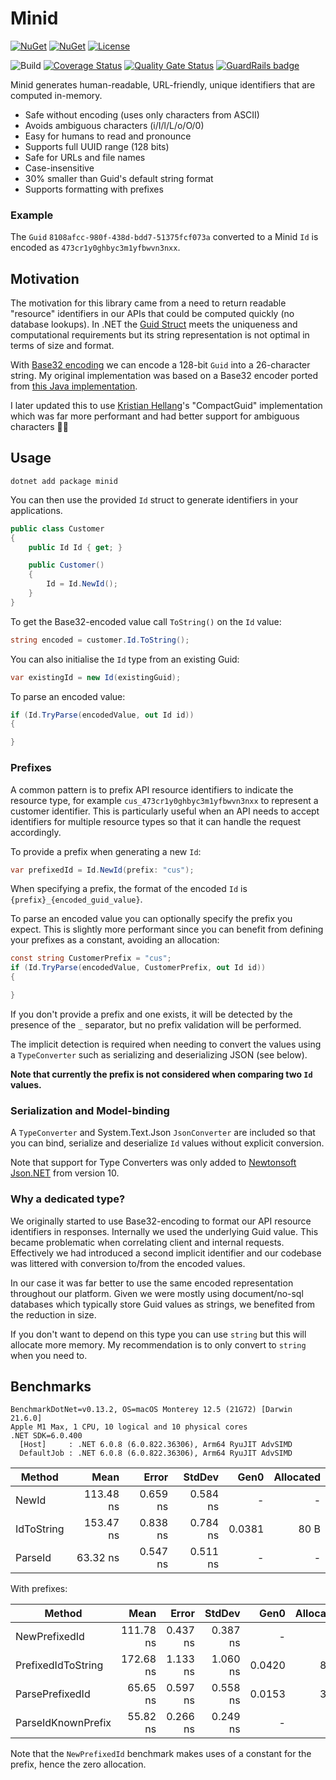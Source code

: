 # Minid

[![NuGet](https://img.shields.io/nuget/v/minid.svg)](https://www.nuget.org/packages/minid) 
[![NuGet](https://img.shields.io/nuget/dt/minid.svg)](https://www.nuget.org/packages/minid)
[![License](https://img.shields.io/:license-mit-blue.svg)](https://benfoster.mit-license.org/)

![Build](https://github.com/benfoster/minid/workflows/Build/badge.svg)
[![Coverage Status](https://coveralls.io/repos/github/benfoster/minid/badge.svg?branch=main)](https://coveralls.io/github/benfoster/minid?branch=main)
[![Quality Gate Status](https://sonarcloud.io/api/project_badges/measure?project=benfoster_minid&metric=alert_status)](https://sonarcloud.io/dashboard?id=benfoster_minid)
[![GuardRails badge](https://api.guardrails.io/v2/badges/benfoster/minid.svg?token=59af717aeba71bc862995cd302659f0e511ebe43ff28ee6df11fe8669b15dc1d&provider=github)](https://dashboard.guardrails.io/gh/benfoster/repos/146839)

Minid generates human-readable, URL-friendly, unique identifiers that are computed in-memory.

- Safe without encoding (uses only characters from ASCII)
- Avoids ambiguous characters (i/I/l/L/o/O/0)
- Easy for humans to read and pronounce
- Supports full UUID range (128 bits)
- Safe for URLs and file names
- Case-insensitive
- 30% smaller than Guid's default string format
- Supports formatting with prefixes

### Example

The `Guid` `8108afcc-980f-438d-bdd7-51375fcf073a` converted to a Minid `Id` is encoded as `473cr1y0ghbyc3m1yfbwvn3nxx`.

## Motivation

The motivation for this library came from a need to return readable "resource" identifiers in our APIs that could be computed quickly (no database lookups). In .NET the [Guid Struct](https://learn.microsoft.com/en-us/dotnet/api/system.guid?view=net-7.0) meets the uniqueness and computational requirements but its string representation is not optimal in terms of size and format.

With [Base32 encoding](https://en.wikipedia.org/wiki/Base32) we can encode a 128-bit `Guid` into a 26-character string. My original implementation was based on a Base32 encoder ported from [this Java implementation](https://github.com/google/google-authenticator-android/blob/master/java/com/google/android/apps/authenticator/util/Base32String.java).

I later updated this to use [Kristian Hellang](https://github.com/khellang)'s "CompactGuid" implementation which was far more performant and had better support for ambiguous characters 🙇‍♂️

## Usage

```
dotnet add package minid
```

You can then use the provided `Id` struct to generate identifiers in your applications. 

```c#
public class Customer
{
    public Id Id { get; }

    public Customer()
    {
        Id = Id.NewId();
    }
}
```

To get the Base32-encoded value call `ToString()` on the `Id` value:

```c#
string encoded = customer.Id.ToString();
```

You can also initialise the `Id` type from an existing Guid:

```c#
var existingId = new Id(existingGuid);
```

To parse an encoded value:

```c#
if (Id.TryParse(encodedValue, out Id id))
{

}
```

### Prefixes

A common pattern is to prefix API resource identifiers to indicate the resource type, for example `cus_473cr1y0ghbyc3m1yfbwvn3nxx` to represent a customer identifier. This is particularly useful when an API needs to accept identifiers for multiple resource types so that it can handle the request accordingly.

To provide a prefix when generating a new `Id`:

```c#
var prefixedId = Id.NewId(prefix: "cus");
```

When specifying a prefix, the format of the encoded `Id` is `{prefix}_{encoded_guid_value}`.

To parse an encoded value you can optionally specify the prefix you expect. This is slightly more performant since you can benefit from defining your prefixes as a constant, avoiding an allocation:

```c#
const string CustomerPrefix = "cus";
if (Id.TryParse(encodedValue, CustomerPrefix, out Id id))
{

}
```

If you don't provide a prefix and one exists, it will be detected by the presence of the `_` separator, but no prefix validation will be performed. 

The implicit detection is required when needing to convert the values using a `TypeConverter` such as serializing and deserializing JSON (see below).

**Note that currently the prefix is not considered when comparing two `Id` values.**

### Serialization and Model-binding

A `TypeConverter` and System.Text.Json `JsonConverter` are included so that you can bind, serialize and deserialize `Id` values without explicit conversion.

Note that support for Type Converters was only added to [Newtonsoft Json.NET](https://www.newtonsoft.com/json) from version 10.

### Why a dedicated type?

We originally started to use Base32-encoding to format our API resource identifiers in responses. Internally we used the underlying Guid value. This became problematic when correlating client and internal requests. Effectively we had introduced a second implicit identifier and our codebase was littered with conversion to/from the encoded values. 

In our case it was far better to use the same encoded representation throughout our platform. Given we were mostly using document/no-sql databases which typically store Guid values as strings, we benefited from the reduction in size.

If you don't want to depend on this type you can use `string` but this will allocate more memory. My recommendation is to only convert to `string` when you need to.

## Benchmarks

```
BenchmarkDotNet=v0.13.2, OS=macOS Monterey 12.5 (21G72) [Darwin 21.6.0]
Apple M1 Max, 1 CPU, 10 logical and 10 physical cores
.NET SDK=6.0.400
  [Host]     : .NET 6.0.8 (6.0.822.36306), Arm64 RyuJIT AdvSIMD
  DefaultJob : .NET 6.0.8 (6.0.822.36306), Arm64 RyuJIT AdvSIMD
```
|     Method |      Mean |    Error |   StdDev |   Gen0 | Allocated |
|----------- |----------:|---------:|---------:|-------:|----------:|
|      NewId | 113.48 ns | 0.659 ns | 0.584 ns |      - |         - |
| IdToString | 153.47 ns | 0.838 ns | 0.784 ns | 0.0381 |      80 B |
|    ParseId |  63.32 ns | 0.547 ns | 0.511 ns |      - |         - |

With prefixes:

|             Method |      Mean |    Error |   StdDev |   Gen0 | Allocated |
|------------------- |----------:|---------:|---------:|-------:|----------:|
|      NewPrefixedId | 111.78 ns | 0.437 ns | 0.387 ns |      - |         - |
| PrefixedIdToString | 172.68 ns | 1.133 ns | 1.060 ns | 0.0420 |      88 B |
|    ParsePrefixedId |  65.65 ns | 0.597 ns | 0.558 ns | 0.0153 |      32 B |
| ParseIdKnownPrefix |  55.82 ns | 0.266 ns | 0.249 ns |      - |         - |

Note that the `NewPrefixedId` benchmark makes uses of a constant for the prefix, hence the zero allocation.